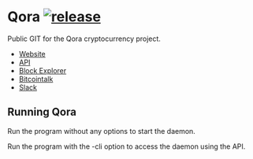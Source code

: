 # Qora [![release](https://img.shields.io/github/release/Qoracoin/Qora.svg)](https://github.com/Qoracoin/Qora/releases)
Public GIT for the Qora cryptocurrency project.

* [Website](http://qora.org)
* [API](http://api.qora.org)
* [Block Explorer](http://qora.co.in:9090/index/blockexplorer.html)
* [Bitcointalk](https://bitcointalk.org/index.php?topic=1358722)
* [Slack](http://slack.qora.org)

## Running Qora
Run the program without any options to start the daemon.

Run the program with the -cli option to access the daemon using the API.
